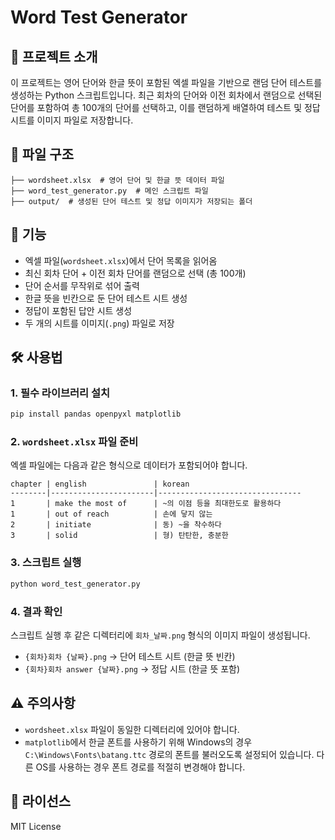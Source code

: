 # Word Test Generator

## 📌 프로젝트 소개
이 프로젝트는 영어 단어와 한글 뜻이 포함된 엑셀 파일을 기반으로 랜덤 단어 테스트를 생성하는 Python 스크립트입니다. 최근 회차의 단어와 이전 회차에서 랜덤으로 선택된 단어를 포함하여 총 100개의 단어를 선택하고, 이를 랜덤하게 배열하여 테스트 및 정답 시트를 이미지 파일로 저장합니다.

## 📂 파일 구조
```
├── wordsheet.xlsx  # 영어 단어 및 한글 뜻 데이터 파일
├── word_test_generator.py  # 메인 스크립트 파일
├── output/  # 생성된 단어 테스트 및 정답 이미지가 저장되는 폴더
```

## 🔧 기능
- 엑셀 파일(`wordsheet.xlsx`)에서 단어 목록을 읽어옴
- 최신 회차 단어 + 이전 회차 단어를 랜덤으로 선택 (총 100개)
- 단어 순서를 무작위로 섞어 출력
- 한글 뜻을 빈칸으로 둔 단어 테스트 시트 생성
- 정답이 포함된 답안 시트 생성
- 두 개의 시트를 이미지(`.png`) 파일로 저장

## 🛠️ 사용법
### 1. 필수 라이브러리 설치
```sh
pip install pandas openpyxl matplotlib
```

### 2. `wordsheet.xlsx` 파일 준비
엑셀 파일에는 다음과 같은 형식으로 데이터가 포함되어야 합니다.
```
chapter | english               | korean
--------|-----------------------|--------------------------------
1       | make the most of      | ~의 이점 등을 최대한도로 활용하다
1       | out of reach          | 손에 닿지 않는
2       | initiate              | 동) ~을 착수하다
3       | solid                 | 형) 탄탄한, 충분한
```

### 3. 스크립트 실행
```sh
python word_test_generator.py
```

### 4. 결과 확인
스크립트 실행 후 같은 디렉터리에 `회차_날짜.png` 형식의 이미지 파일이 생성됩니다.
- `{회차}회차 {날짜}.png` → 단어 테스트 시트 (한글 뜻 빈칸)
- `{회차}회차 answer {날짜}.png` → 정답 시트 (한글 뜻 포함)

## ⚠️ 주의사항
- `wordsheet.xlsx` 파일이 동일한 디렉터리에 있어야 합니다.
- `matplotlib`에서 한글 폰트를 사용하기 위해 Windows의 경우 `C:\Windows\Fonts\batang.ttc` 경로의 폰트를 불러오도록 설정되어 있습니다. 다른 OS를 사용하는 경우 폰트 경로를 적절히 변경해야 합니다.

## 📜 라이선스
MIT License

